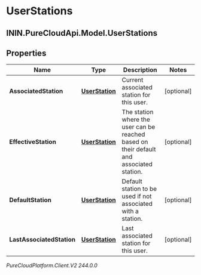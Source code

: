 # UserStations

## ININ.PureCloudApi.Model.UserStations

## Properties

|Name | Type | Description | Notes|
|------------ | ------------- | ------------- | -------------|
| **AssociatedStation** | [**UserStation**](UserStation) | Current associated station for this user. | [optional] |
| **EffectiveStation** | [**UserStation**](UserStation) | The station where the user can be reached based on their default and associated station. | [optional] |
| **DefaultStation** | [**UserStation**](UserStation) | Default station to be used if not associated with a station. | [optional] |
| **LastAssociatedStation** | [**UserStation**](UserStation) | Last associated station for this user. | [optional] |



_PureCloudPlatform.Client.V2 244.0.0_
